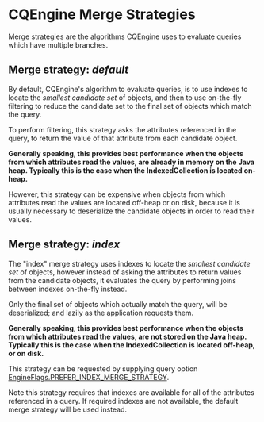 # CQEngine Merge Strategies #

Merge strategies are the algorithms CQEngine uses to evaluate queries which have multiple branches.

## Merge strategy: _default_ ##

By default, CQEngine's algorithm to evaluate queries, is to use indexes to locate the _smallest candidate set_ of objects,
and then to use on-the-fly filtering to reduce the candidate set to the final set of objects which match the query.

To perform filtering, this strategy asks the attributes referenced in the query, to return the value of that attribute from each
candidate object.

**Generally speaking, this provides best performance when the objects from which attributes read the values, are already in memory
on the Java heap. Typically this is the case when the IndexedCollection is located on-heap.**

However, this strategy can be expensive when objects from which attributes read the values are located off-heap or on disk,
because it is usually necessary to deserialize the candidate objects in order to read their values.

## Merge strategy: _index_ ##

The "index" merge strategy uses indexes to locate the _smallest candidate set_ of objects, however instead of asking the attributes
to return values from the candidate objects, it evaluates the query by performing joins between indexes on-the-fly instead.

Only the final set of objects which actually match the query, will be deserialized; and lazily as the application requests them.

**Generally speaking, this provides best performance when the objects from which attributes read the values, are not stored on the Java heap. Typically this is the case when the IndexedCollection is located off-heap, or on disk.**

This strategy can be requested by supplying query option [EngineFlags.PREFER_INDEX_MERGE_STRATEGY](http://htmlpreview.github.io/?http://raw.githubusercontent.com/npgall/cqengine/master/documentation/javadoc/apidocs/com/googlecode/cqengine/query/option/EngineFlags.html#PREFER_INDEX_MERGE_STRATEGY).

Note this strategy requires that indexes are available for all of the attributes referenced in a query. If required indexes
are not available, the default merge strategy will be used instead.

